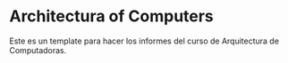 # Architectura of Computers

Este es un template para hacer los informes del curso de Arquitectura de Computadoras. 

